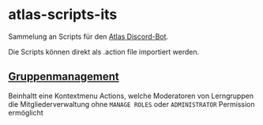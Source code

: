 # atlas-scripts-its
Sammelung an Scripts für den [Atlas Discord-Bot](https://atlas.bot).

Die Scripts können direkt als .action file importiert werden.


## [Gruppenmanagement](Gruppe%20hinzufügen_entfernen.action)
Beinhaltt eine Kontextmenu Actions, welche Moderatoren von Lerngruppen die Mitgliederverwaltung ohne `MANAGE ROLES` oder `ADMINISTRATOR` Permission ermöglicht

